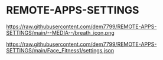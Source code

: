 # REMOTE-APPS-SETTINGS

https://raw.githubusercontent.com/dem7799/REMOTE-APPS-SETTINGS/main/--MEDIA--/breath_icon.png

https://raw.githubusercontent.com/dem7799/REMOTE-APPS-SETTINGS/main/Face_Fitness1/settings.json
